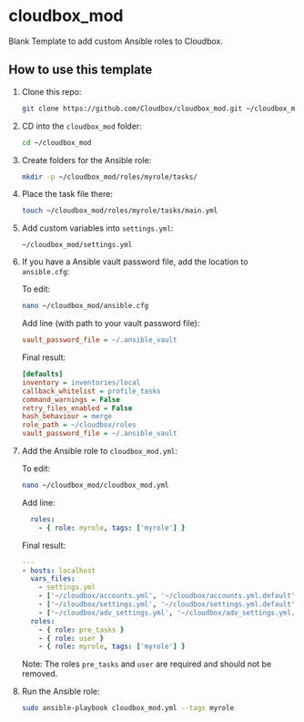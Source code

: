 # cloudbox_mod
Blank Template to add custom Ansible roles to Cloudbox.

## How to use this template

1. Clone this repo:

    ```bash
    git clone https://github.com/Cloudbox/cloudbox_mod.git ~/cloudbox_mod
    ```

1. CD into the `cloudbox_mod` folder:

    ```bash
    cd ~/cloudbox_mod
    ```

1. Create folders for the Ansible role:

    ```bash
    mkdir -p ~/cloudbox_mod/roles/myrole/tasks/
    ```

1. Place the task file there:

    ```bash
    touch ~/cloudbox_mod/roles/myrole/tasks/main.yml
    ```

1. Add custom variables into `settings.yml`:

    ```
    ~/cloudbox_mod/settings.yml
    ```

1. If you have a Ansible vault password file, add the location to `ansible.cfg`:

    To edit:

    ```bash
    nano ~/cloudbox_mod/ansible.cfg
    ```

    Add line (with path to your vault password file):
    ```ini
    vault_password_file = ~/.ansible_vault
    ```

    Final result:
    ```ini
    [defaults]
    inventory = inventories/local
    callback_whitelist = profile_tasks
    command_warnings = False
    retry_files_enabled = False
    hash_behaviour = merge
    role_path = ~/cloudbox/roles
    vault_password_file = ~/.ansible_vault
    ```

1. Add the Ansible role to `cloudbox_mod.yml`:

    To edit:

    ```bash
    nano ~/cloudbox_mod/cloudbox_mod.yml
    ```

    Add line:
    ```yaml
      roles:
        - { role: myrole, tags: ['myrole'] }
    ```

    Final result:
    ```yaml
    ---
    - hosts: localhost
      vars_files:
        - settings.yml
        - ['~/cloudbox/accounts.yml', '~/cloudbox/accounts.yml.default']
        - ['~/cloudbox/settings.yml', '~/cloudbox/settings.yml.default']
        - ['~/cloudbox/adv_settings.yml', '~/cloudbox/adv_settings.yml.default']
      roles:
        - { role: pre_tasks }
        - { role: user }
        - { role: myrole, tags: ['myrole'] }
    ```

    Note: The roles `pre_tasks` and `user` are required and should not be removed.

1. Run the Ansible role:

    ```bash
    sudo ansible-playbook cloudbox_mod.yml --tags myrole
    ```
